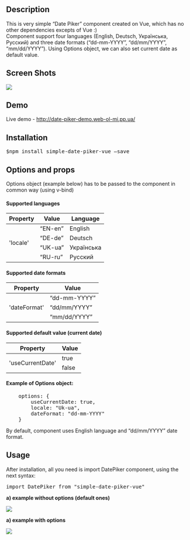 <h2>Description</h2>
<p>
This is very simple “Date Piker” component created on Vue, which has no other dependencies excepts of Vue :)
<br/>
Component support four languages (English, Deutsch, Українська, Русский) and three date formats (“dd-mm-YYYY”, “dd/mm/YYYY”, “mm/dd/YYYY”). Using Options object, we can also set current date as default value.
</p>

<h2>Screen Shots</h2>
<img src="https://user-images.githubusercontent.com/39648888/55281179-612b9c00-5339-11e9-9583-10e04e475f31.png">

<h2>Demo</h2>
<p>Live demo - <a href="http://date-piker-demo.web-ol-mi.pp.ua/">http://date-piker-demo.web-ol-mi.pp.ua/</a></p>

<h2>Installation</h2>
<p><pre>$npm install simple-date-piker-vue –save</pre></p>

<h2>Options and props</h2>
<p>Options object (example below) has to be passed to the component in common way (using v-bind)</p>

<h4>Supported languages</h4>
<table>
    <thead>
        <tr>
            <th>Property</th>
            <th>Value</th>
            <th>Language</th>
        </tr>
    </thead>
    <tbody>
        <tr>
            <td rowspan="4">'locale'</td>
            <td>“EN-en”</td>
            <td>English</td>
        </tr>
        <tr>            
            <td>“DE-de”</td>
            <td>Deutsch</td>
        </tr>
        <tr>
            <td>“UK-ua”</td>
            <td>Українська</td>
        </tr>
        <tr>
            <td>“RU-ru”</td>
            <td>Русский</td>
        </tr>
    </tbody>
</table>

<h4>Supported date formats</h4>
<table>
    <thead>
        <tr>
            <th>Property</th>
            <th>Value</th>
        </tr>
    </thead>
    <tbody>
        <tr>
            <td rowspan="3">'dateFormat'</td>
            <td>“dd-mm-YYYY”</td>
        </tr>
        <tr>                        
            <td>“dd/mm/YYYY”</td>
        </tr>
        <tr>
            <td>“mm/dd/YYYY”</td>
        </tr>
    </tbody>
</table>

<h4>Supported default value (current date)</h4>
<table>
    <thead>
        <tr>
            <th>Property</th>
            <th>Value</th>
        </tr>
    </thead>
    <tbody>
        <tr>
            <td rowspan="2">'useCurrentDate'</td>
            <td>true</td>
        </tr>
        <tr>                        
            <td>false</td>
        </tr>        
    </tbody>
</table>

<h4>Example of Options object:</h4>
<pre>
    options: {
        useCurrentDate: true,
        locale: "Uk-ua",
        dateFormat: "dd-mm-YYYY"
    }
</pre>

<p>By default, component uses English language and “dd/mm/YYYY” date format.</p>

<h2>Usage</h2>

<p>After installation, all you need is import DatePiker component, using the next syntax:</p>
<pre>import DatePiker from "simple-date-piker-vue"</pre>

<b>a) example without options (default ones)</b>
<p><img src="https://user-images.githubusercontent.com/39648888/55304101-865ffd80-5452-11e9-94cd-9eda1ebc495c.png"></p>

<b>a) example with options</b>
<p><img src="https://user-images.githubusercontent.com/39648888/55304102-865ffd80-5452-11e9-8e73-2745f5627b1d.png"></p>